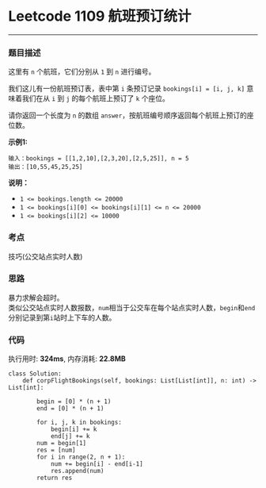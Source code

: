 # Leetcode 1109 航班预订统计
***
### 题目描述
这里有 `n` 个航班，它们分别从 `1` 到 `n` 进行编号。

我们这儿有一份航班预订表，表中第 `i` 条预订记录 `bookings[i] = [i, j, k]` 意味着我们在从 `i` 到 `j` 的每个航班上预订了 `k` 个座位。

请你返回一个长度为 `n` 的数组 `answer`，按航班编号顺序返回每个航班上预订的座位数。


**示例1:**

	输入：bookings = [[1,2,10],[2,3,20],[2,5,25]], n = 5
	输出：[10,55,45,25,25]
	

**说明：**

* `1 <= bookings.length <= 20000`
* `1 <= bookings[i][0] <= bookings[i][1] <= n <= 20000`
* `1 <= bookings[i][2] <= 10000`


### 考点

技巧(公交站点实时人数)


### 思路
暴力求解会超时。   
类似公交站点实时人数报数，`num`相当于公交车在每个站点实时人数，`begin`和`end`分别记录到第`i`站时上下车的人数。

### 代码
执行用时: **324ms**, 内存消耗: **22.8MB**

```
class Solution:
    def corpFlightBookings(self, bookings: List[List[int]], n: int) -> List[int]:
        
        begin = [0] * (n + 1)
        end = [0] * (n + 1)
        
        for i, j, k in bookings:
            begin[i] += k
            end[j] += k
        num = begin[1]
        res = [num]
        for i in range(2, n + 1):
            num += begin[i] - end[i-1]
            res.append(num)
        return res
```
